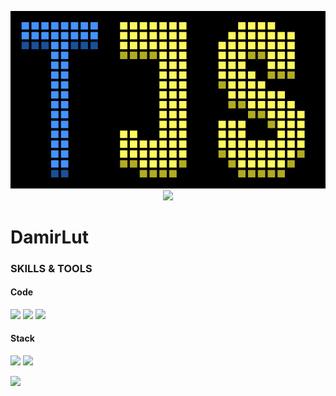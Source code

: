 <p align='center'>
  <img src="out.svg"/><br>
  <img src="https://profile-counter.glitch.me/damirlut/count.svg" />
</p>

# DamirLut

### SKILLS & TOOLS

#### Code

![](https://img.shields.io/badge/Lang-TypeScript-informational?style=flat&logo=TypeScript&color=4392ff)
![](https://img.shields.io/badge/Lang-JavaScript-informational?style=flat&logo=JavaScript&color=fff85e)
![](https://img.shields.io/badge/Lang-CSharp-informational?style=flat&logo=CSharp&color=a442f5)

#### Stack

![](https://img.shields.io/badge/Backend-Node.js-informational?style=flat&logo=Node.js&logoColor=white&color=2eadc9)
![](https://img.shields.io/badge/Backend-Nest.js-informational?style=flat&logo=javascript&logoColor=white&color=2eadc9)

![](https://img.shields.io/badge/Frontend-React-informational?style=flat&logo=React&logoColor=white&color=2bbc8a)
